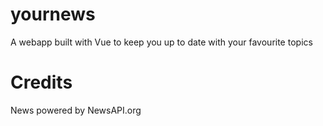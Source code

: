 # yournews
A webapp built with Vue to keep you up to date with your favourite topics

# Credits
News powered by NewsAPI.org
